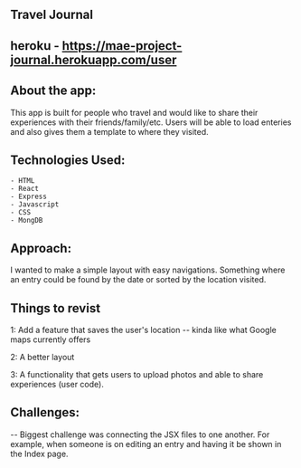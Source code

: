 ## Travel Journal

## heroku - https://mae-project-journal.herokuapp.com/user 

## About the app: 

This app is built for people who travel and would like to share their experiences with their friends/family/etc. Users will be able to load enteries and also gives them a template to where they visited.

## Technologies Used:


    - HTML
    - React
    - Express
    - Javascript 
    - CSS 
    - MongDB



## Approach: 

I wanted to make a simple layout with easy navigations. Something where an entry could be found by the date or sorted by the location visited.


## Things to revist

1: Add a feature that saves the user's location -- kinda like what Google maps currently offers

2: A better layout

3: A functionality that gets users to upload photos and able to share experiences (user code).

## Challenges: 

-- Biggest challenge was connecting the JSX files to one another. For example, when someone is on editing an entry and having it be shown in the Index page.

